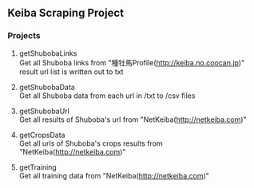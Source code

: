 ## Keiba Scraping Project

### Projects
1. getShubobaLinks  
Get all Shuboba links from "種牡馬Profile(http://keiba.no.coocan.jp)"  
result url list is written out to txt  

2. getShubobaData  
Get all Shuboba data from each url in /txt to /csv files  

3. getShubobaUrl  
Get all results of Shuboba's url from "NetKeiba(http://netkeiba.com)"  

4. getCropsData  
Get all urls of Shuboba's crops results from "NetKeiba(http://netkeiba.com)"  

5. getTraining  
Get all training data from "NetKeiba(http://netkeiba.com)"  
